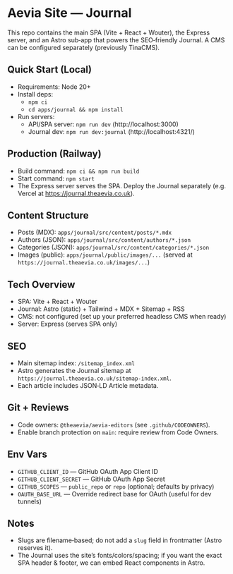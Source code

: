 # Aevia Site — Journal

This repo contains the main SPA (Vite + React + Wouter), the Express server, and an Astro sub‑app that powers the SEO‑friendly Journal. A CMS can be configured separately (previously TinaCMS).


## Quick Start (Local)

- Requirements: Node 20+
- Install deps:
  - `npm ci`
  - `cd apps/journal && npm install`
- Run servers:
  - API/SPA server: `npm run dev` (http://localhost:3000)
  - Journal dev: `npm run dev:journal` (http://localhost:4321/)


## Production (Railway)

- Build command: `npm ci && npm run build`
- Start command: `npm start`
- The Express server serves the SPA. Deploy the Journal separately (e.g. Vercel at https://journal.theaevia.co.uk).


## Content Structure

- Posts (MDX): `apps/journal/src/content/posts/*.mdx`
- Authors (JSON): `apps/journal/src/content/authors/*.json`
- Categories (JSON): `apps/journal/src/content/categories/*.json`
- Images (public): `apps/journal/public/images/...` (served at `https://journal.theaevia.co.uk/images/...`)


## Tech Overview

- SPA: Vite + React + Wouter
- Journal: Astro (static) + Tailwind + MDX + Sitemap + RSS
- CMS: not configured (set up your preferred headless CMS when ready)
- Server: Express (serves SPA only)


## SEO

- Main sitemap index: `/sitemap_index.xml`
- Astro generates the Journal sitemap at `https://journal.theaevia.co.uk/sitemap-index.xml`.
- Each article includes JSON‑LD Article metadata.


## Git + Reviews

- Code owners: `@theaevia/aevia-editors` (see `.github/CODEOWNERS`).
- Enable branch protection on `main`: require review from Code Owners.


## Env Vars

- `GITHUB_CLIENT_ID` — GitHub OAuth App Client ID
- `GITHUB_CLIENT_SECRET` — GitHub OAuth App Secret
- `GITHUB_SCOPES` — `public_repo` or `repo` (optional; defaults by privacy)
- `OAUTH_BASE_URL` — Override redirect base for OAuth (useful for dev tunnels)


## Notes

- Slugs are filename‑based; do not add a `slug` field in frontmatter (Astro reserves it).
- The Journal uses the site’s fonts/colors/spacing; if you want the exact SPA header & footer, we can embed React components in Astro.

